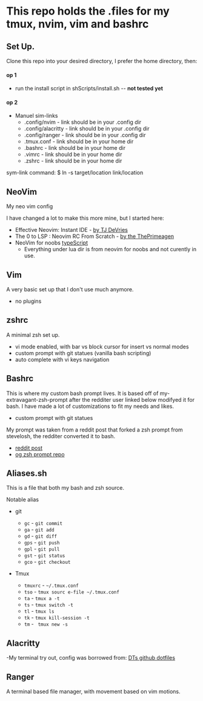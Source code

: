 # This repo holds the .files for my tmux, nvim, vim and bashrc

## Set Up.
Clone this repo into your desired directory, I prefer the home directory, then:

#### op 1
- run the install script in shScripts/install.sh -- **not tested yet**

#### op 2
- Manuel sim-links
    * .config/nvim      - link should be in your .config dir
    * .config/alacritty - link should be in your .config dir
    * .config/ranger    - link should be in your .config dir
    * .tmux.conf        - link should be in your home dir
    * .bashrc           - link should be in your home dir
    * .vimrc            - link should be in your home dir
    * .zshrc            - link should be in your home dir

sym-link command:
$ ln -s target/location link/location

## NeoVim
My neo vim config

I have changed a lot to make this more mine, but I started here:
- Effective Neovim: Instant IDE - [by TJ DeVries](https://www.youtube.com/watch?v=stqUbv-5u2s)
- The 0 to LSP : Neovim RC From Scratch - [by the ThePrimeagen](https://www.youtube.com/watch?v=w7i4amO_zaE&t=9s)
- NeoVim for noobs [typeScript](https://github.com/cpow/neovim-for-newbs/tree/main)
    - Everything under lua dir is from neovim for noobs and not curently in use.

## Vim
A very basic set up that I don't use much anymore.
- no plugins

## zshrc
A minimal zsh set up. 
- vi mode enabled, with bar vs block cursor for insert vs normal modes
- custom prompt with git statues (vanilla bash scripting)
- auto complete with vi keys navigation

## Bashrc
This is where my custom bash prompt lives. It is based off of my-extravagant-zsh-prompt
after the redditer user linked below modifyed it for bash. I have made a lot of customizations
to fit my needs and likes.
- custom prompt with git statues 

My prompt was taken from a reddit post that forked a zsh prompt from stevelosh, the redditer converted it to bash.
- [reddit post](https://www.reddit.com/r/commandline/comments/zt6x9/what_are_your_favorite_custom_prompts/)
- [og zsh prompt repo](http://stevelosh.com/blog/2010/02/my-extravagant-zsh-prompt/)

## Aliases.sh
This is a file that both my bash and zsh source.

Notable alias
- git
    - `gc` - `git commit`
    - `ga` - `git add`
    - `gd` - `git diff `
    - `gps` - `git push`
    - `gpl` - `git pull`
    - `gst` - `git status`
    - `gco` - `git checkout`

- Tmux
    - `tmuxrc` - `~/.tmux.conf`
    - `tso` - `tmux sourc e-file ~/.tmux.conf`
    - `ta` - `tmux a -t`
    - `ts` - `tmux switch -t`
    - `tl` - `tmux ls`
    - `tk` - `tmux kill-session -t`
    - `tm` - ` tmux new -s`

## Alacritty
-My terminal try out, config was borrowed from:
[DTs github dotfiles](https://gitlab.com/dwt1/dotfiles)

## Ranger
A terminal based file manager, with movement based on vim motions.

